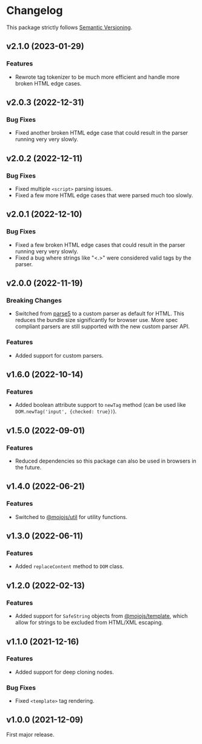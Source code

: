 
# Changelog

This package strictly follows [Semantic Versioning](https://semver.org).

## v2.1.0 (2023-01-29)

### Features

  * Rewrote tag tokenizer to be much more efficient and handle more broken HTML edge cases.

## v2.0.3 (2022-12-31)

### Bug Fixes

  * Fixed another broken HTML edge case that could result in the parser running very very slowly.

## v2.0.2 (2022-12-11)

### Bug Fixes

  * Fixed multiple `<script>` parsing issues.
  * Fixed a few more HTML edge cases that were parsed much too slowly.

## v2.0.1 (2022-12-10)

### Bug Fixes

  * Fixed a few broken HTML edge cases that could result in the parser running very very slowly.
  * Fixed a bug where strings like "<.>" were considered valid tags by the parser.

## v2.0.0 (2022-11-19)

### Breaking Changes

  * Switched from [parse5](https://www.npmjs.com/package/parse5) to a custom parser as default for HTML. This reduces
    the bundle size significantly for browser use. More spec compliant parsers are still supported with the new custom
    parser API.

### Features

  * Added support for custom parsers.

## v1.6.0 (2022-10-14)

### Features

  * Added boolean attribute support to `newTag` method (can be used like `DOM.newTag('input', {checked: true})`).

## v1.5.0 (2022-09-01)

### Features

  * Reduced dependencies so this package can also be used in browsers in the future.

## v1.4.0 (2022-06-21)

### Features

  * Switched to [@mojojs/util](https://www.npmjs.com/package/@mojojs/util) for utility functions.

## v1.3.0 (2022-06-11)

### Features

  * Added `replaceContent` method to `DOM` class.

## v1.2.0 (2022-02-13)

### Features

  * Added support for `SafeString` objects from [@mojojs/template](https://www.npmjs.com/package/@mojojs/template),
    which allow for strings to be excluded from HTML/XML escaping.

## v1.1.0 (2021-12-16)

### Features

  * Added support for deep cloning nodes.

### Bug Fixes

  * Fixed `<template>` tag rendering.

## v1.0.0 (2021-12-09)

First major release.
